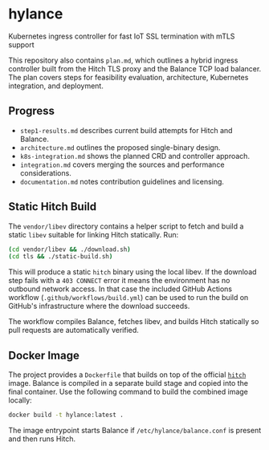 # hylance
Kubernetes  ingress controller for fast IoT SSL termination with  mTLS support

This repository also contains `plan.md`, which outlines a hybrid ingress controller
built from the Hitch TLS proxy and the Balance TCP load balancer. The plan
covers steps for feasibility evaluation, architecture, Kubernetes integration,
and deployment.

## Progress

- `step1-results.md` describes current build attempts for Hitch and Balance.
- `architecture.md` outlines the proposed single-binary design.
- `k8s-integration.md` shows the planned CRD and controller approach.
- `integration.md` covers merging the sources and performance considerations.
- `documentation.md` notes contribution guidelines and licensing.

## Static Hitch Build
The `vendor/libev` directory contains a helper script to fetch and build a static
`libev` suitable for linking Hitch statically. Run:

```sh
(cd vendor/libev && ./download.sh)
(cd tls && ./static-build.sh)
```

This will produce a static `hitch` binary using the local libev.  If the
download step fails with a `403 CONNECT` error it means the environment has no
outbound network access.  In that case the included GitHub Actions workflow
(`.github/workflows/build.yml`) can be used to run the build on GitHub's
infrastructure where the download succeeds.

The workflow compiles Balance, fetches libev, and builds Hitch statically so
pull requests are automatically verified.


## Docker Image

The project provides a `Dockerfile` that builds on top of the official
[`hitch`](https://hub.docker.com/_/hitch) image. Balance is compiled in a
separate build stage and copied into the final container. Use the following
command to build the combined image locally:

```sh
docker build -t hylance:latest .
```

The image entrypoint starts Balance if `/etc/hylance/balance.conf` is present
and then runs Hitch.
